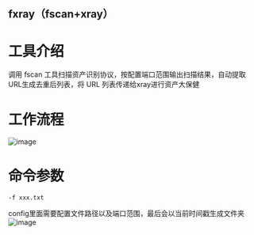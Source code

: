 ## fxray（fscan+xray）
# 工具介绍
调用 fscan 工具扫描资产识别协议，按配置端口范围输出扫描结果，自动提取URL生成去重后列表，将 URL 列表传递给xray进行资产大保健
# 工作流程
![image](https://github.com/user-attachments/assets/ce4adf62-c782-4698-b55e-1ff9614237d8)

# 命令参数
```
-f xxx.txt
```
config里面需要配置文件路径以及端口范围，最后会以当前时间戳生成文件夹
![image](https://github.com/user-attachments/assets/fe92b188-a3d0-44bf-bdcd-8f9e7523f9c5)
